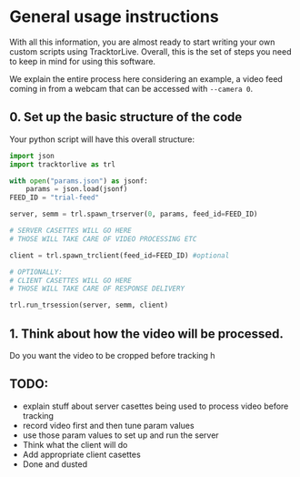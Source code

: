 
# General usage instructions

With all this information, you are almost ready to start writing your own custom
scripts using TracktorLive. Overall, this is the set of steps you need to keep
in mind for using this software.

We explain the entire process here considering an example, a video feed coming in from
a webcam that can be accessed with `--camera 0`.


## 0. Set up the basic structure of the code

Your python script will have this overall structure:

```python
import json
import tracktorlive as trl

with open("params.json") as jsonf:
    params = json.load(jsonf)
FEED_ID = "trial-feed"

server, semm = trl.spawn_trserver(0, params, feed_id=FEED_ID)

# SERVER CASETTES WILL GO HERE
# THOSE WILL TAKE CARE OF VIDEO PROCESSING ETC

client = trl.spawn_trclient(feed_id=FEED_ID) #optional

# OPTIONALLY:
# CLIENT CASETTES WILL GO HERE
# THOSE WILL TAKE CARE OF RESPONSE DELIVERY

trl.run_trsession(server, semm, client)
```



## 1. Think about how the video will be processed.

Do you want the video to be cropped before tracking h

## TODO:
* explain stuff about server casettes being used to process video before
  tracking
* record video first and then tune param values
* use those param values to set up and run the server
* Think what the client will do
* Add appropriate client casettes
* Done and dusted
